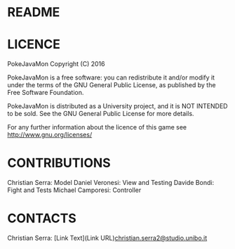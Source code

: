 # README #

# LICENCE #

PokeJavaMon Copyright (C) 2016

PokeJavaMon is a free software: you can redistribute it and/or modify
it under the terms of the GNU General Public License, as published by
the Free Software Foundation.

PokeJavaMon is distributed as a University project, and it is NOT INTENDED to be sold.
See the GNU General Public License for more details.

For any further information about the licence of this game see http://www.gnu.org/licenses/

# CONTRIBUTIONS #

Christian Serra: Model
Daniel Veronesi: View and Testing
Davide Bondi: Fight and Tests
Michael Camporesi: Controller

# CONTACTS #

Christian Serra: [Link Text](Link URL)christian.serra2@studio.unibo.it
